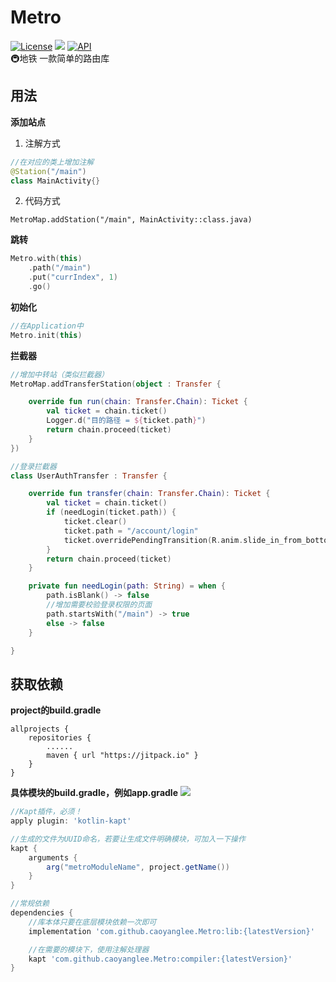 # Metro
[![License](https://img.shields.io/badge/license-Apache%202-green.svg)](https://www.apache.org/licenses/LICENSE-2.0)
[![](https://jitpack.io/v/caoyanglee/Metro.svg)](https://jitpack.io/#caoyanglee/Metro)
[![API](https://img.shields.io/badge/API-21%2B-brightgreen.svg?style=flat)](https://android-arsenal.com/api?level=21)
<br>
🚇地铁 一款简单的路由库

## 用法
**添加站点**

1. 注解方式
```kotlin
//在对应的类上增加注解
@Station("/main")
class MainActivity{}
```

2. 代码方式
```kotin
MetroMap.addStation("/main", MainActivity::class.java)
```


**跳转**
```kotlin
Metro.with(this)
    .path("/main")
    .put("currIndex", 1)
    .go()
```

**初始化**
```kotlin  
//在Application中
Metro.init(this)
```
**拦截器**
```kotlin
//增加中转站（类似拦截器）
MetroMap.addTransferStation(object : Transfer {

    override fun run(chain: Transfer.Chain): Ticket {
        val ticket = chain.ticket()
        Logger.d("目的路径 = ${ticket.path}")
        return chain.proceed(ticket)
    }
})
```
```kotlin
//登录拦截器
class UserAuthTransfer : Transfer {

    override fun transfer(chain: Transfer.Chain): Ticket {
        val ticket = chain.ticket()
        if (needLogin(ticket.path)) {
            ticket.clear()
            ticket.path = "/account/login"
            ticket.overridePendingTransition(R.anim.slide_in_from_bottom, R.anim.noting)
        }
        return chain.proceed(ticket)
    }

    private fun needLogin(path: String) = when {
        path.isBlank() -> false
        //增加需要校验登录权限的页面
        path.startsWith("/main") -> true
        else -> false
    }

}
```

## 获取依赖

**project的build.gradle**

```
allprojects {
    repositories {
        ......       
        maven { url "https://jitpack.io" } 
    }
}
```
**具体模块的build.gradle，例如app.gradle**
[![](https://jitpack.io/v/caoyanglee/Metro.svg)](https://jitpack.io/#caoyanglee/Metro)

```gradle
//Kapt插件，必须！
apply plugin: 'kotlin-kapt'

//生成的文件为UUID命名，若要让生成文件明确模块，可加入一下操作
kapt {
    arguments {
        arg("metroModuleName", project.getName())
    }
}

//常规依赖
dependencies {
    //库本体只要在底层模块依赖一次即可
    implementation 'com.github.caoyanglee.Metro:lib:{latestVersion}'

    //在需要的模块下，使用注解处理器
    kapt 'com.github.caoyanglee.Metro:compiler:{latestVersion}'
}

```
